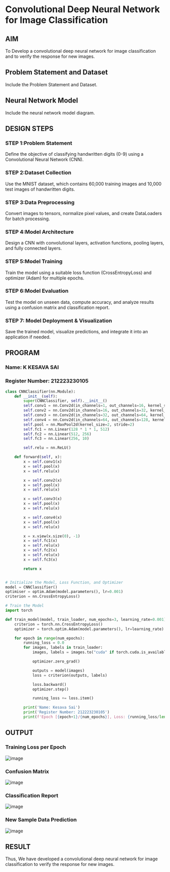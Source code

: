 # Convolutional Deep Neural Network for Image Classification

## AIM

To Develop a convolutional deep neural network for image classification and to verify the response for new images.

## Problem Statement and Dataset

Include the Problem Statement and Dataset.

## Neural Network Model

Include the neural network model diagram.

## DESIGN STEPS

### STEP 1:Problem Statement
Define the objective of classifying handwritten digits (0-9) using a Convolutional Neural Network (CNN).

### STEP 2:Dataset Collection
Use the MNIST dataset, which contains 60,000 training images and 10,000 test images of handwritten digits.
### STEP 3:Data Preprocessing
Convert images to tensors, normalize pixel values, and create DataLoaders for batch processing.
### STEP 4:Model Architecture
Design a CNN with convolutional layers, activation functions, pooling layers, and fully connected layers.

### STEP 5:Model Training
Train the model using a suitable loss function (CrossEntropyLoss) and optimizer (Adam) for multiple epochs.

### STEP 6:Model Evaluation
Test the model on unseen data, compute accuracy, and analyze results using a confusion matrix and classification report.

### STEP 7: Model Deployment & Visualization
Save the trained model, visualize predictions, and integrate it into an application if needed.
## PROGRAM

### Name: K KESAVA SAI
### Register Number: 212223230105
```python
class CNNClassifier(nn.Module):
    def __init__(self):
        super(CNNClassifier, self).__init__()
        self.conv1 = nn.Conv2d(in_channels=1, out_channels=16, kernel_size=3, padding=1)
        self.conv2 = nn.Conv2d(in_channels=16, out_channels=32, kernel_size=3, padding=1)
        self.conv3 = nn.Conv2d(in_channels=32, out_channels=64, kernel_size=3, padding=1)
        self.conv4 = nn.Conv2d(in_channels=64, out_channels=128, kernel_size=3, padding=1)
        self.pool = nn.MaxPool2d(kernel_size=2, stride=2)
        self.fc1 = nn.Linear(128 * 1 * 1, 512)
        self.fc2 = nn.Linear(512, 256)
        self.fc3 = nn.Linear(256, 10)

        self.relu = nn.ReLU()

    def forward(self, x):
        x = self.conv1(x)
        x = self.pool(x)
        x = self.relu(x)

        x = self.conv2(x)
        x = self.pool(x)
        x = self.relu(x)

        x = self.conv3(x)
        x = self.pool(x)
        x = self.relu(x)

        x = self.conv4(x)
        x = self.pool(x)
        x = self.relu(x)

        x = x.view(x.size(0), -1)
        x = self.fc1(x)
        x = self.relu(x)
        x = self.fc2(x)
        x = self.relu(x)
        x = self.fc3(x)

        return x



```

```python
# Initialize the Model, Loss Function, and Optimizer
model = CNNClassifier()
optimiser = optim.Adam(model.parameters(), lr=0.001)
criterion = nn.CrossEntropyLoss()
```

```python
# Train the Model
import torch

def train_model(model, train_loader, num_epochs=3, learning_rate=0.001):
    criterion = torch.nn.CrossEntropyLoss()
    optimizer = torch.optim.Adam(model.parameters(), lr=learning_rate)

    for epoch in range(num_epochs):
        running_loss = 0.0
        for images, labels in train_loader:
            images, labels = images.to("cuda" if torch.cuda.is_available() else "cpu"), labels.to("cuda" if torch.cuda.is_available() else "cpu")

            optimizer.zero_grad()

            outputs = model(images)
            loss = criterion(outputs, labels)

            loss.backward()
            optimizer.step()

            running_loss += loss.item()

        print('Name: Kesava Sai')
        print('Register Number: 212223230105')
        print(f'Epoch [{epoch+1}/{num_epochs}], Loss: {running_loss/len(train_loader):.4f}')

```

## OUTPUT
### Training Loss per Epoch

![image](https://github.com/user-attachments/assets/8c4d3216-534a-4dbb-aeb8-c3e237b1b0ee)




### Confusion Matrix

![image](https://github.com/user-attachments/assets/c6394447-0537-491f-a730-ade77645b91f)




### Classification Report
![image](https://github.com/user-attachments/assets/8bf3fadd-ecdd-483d-b210-d18756245ae9)





### New Sample Data Prediction

![image](https://github.com/user-attachments/assets/caaa68c6-3bef-45d4-a774-b75c032fa3a2)




## RESULT
Thus, We have developed a convolutional deep neural network for image classification to verify the response for new images.

